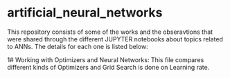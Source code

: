# artificial_neural_networks
This repository consists of some of the works and the obseravtions that were shared through the different JUPYTER notebooks about topics related to ANNs. The details for each one is listed below:

1# Working with Optimizers and Neural Networks: This file compares different kinds of Optimizers and Grid Search is done on Learning rate.
